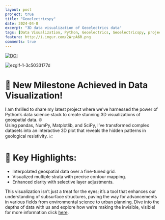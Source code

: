 ```yaml
---
layout: post
project: true
title: "Geoelectricspy"
date: 2024-04-8
excerpt: "3D data visualization of Geoelectrics data"
tags: [Data Visualization, Python, Geoelectrics, Geoelectricspy, project]
feature: http://i.imgur.com/2WrpA6R.png
comments: true
---
```

[![DOI](https://zenodo.org/badge/DOI/10.5281/zenodo.10966815.svg)](https://doi.org/10.5281/zenodo.10966815)

![ezgif-1-3c5033177d](https://github.com/aradfarahani/Geoelectricspy/assets/90475349/9932c675-414d-449e-84cf-e7ba028f8d93)

# 🚀 New Milestone Achieved in Data Visualization!

I am thrilled to share my latest project where we’ve harnessed the power of Python’s data science stack to create stunning 3D visualizations of geospatial data. 🌐<br>
Using pandas, NumPy, Matplotlib, and SciPy, I’ve transformed complex datasets into an interactive 3D plot that reveals the hidden patterns in geological resistivity. 📈<br>

# 🔎 Key Highlights:

- Interpolated geospatial data over a fine-tuned grid.
- Visualized multiple strata with precise contour mapping.
- Enhanced clarity with selective layer adjustments.

This visualization isn’t just a treat for the eyes; it’s a tool that enhances our understanding of subsurface structures, paving the way for advancements in various fields from environmental science to urban planning. Dive into the depths of data with us and explore how we’re making the invisible, visible! for more information click [here](https://github.com/aradfarahani/Geoelectricspy/).
